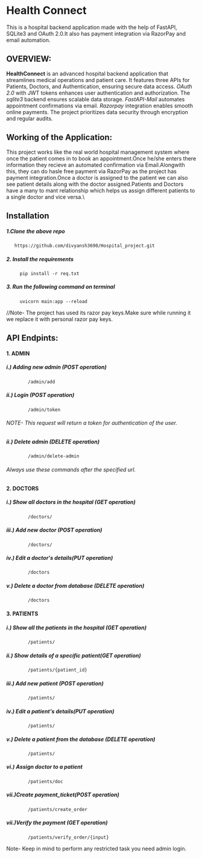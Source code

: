# Health Connect
This is a hospital backend application made with the help of FastAPI, SQLite3 and OAuth 2.0.It also has payment integration via RazorPay and email automation.


## OVERVIEW:
**HealthConnect** is an advanced hospital backend application that streamlines medical operations and patient care. It features three APIs for Patients, Doctors, and Authentication, ensuring secure data access. _OAuth 2.0_ with JWT tokens enhances user authentication and authorization. The _sqlite3_ backend ensures scalable data storage. _FastAPI-Mail_ automates appointment confirmations via email. _Razorpay_ integration enables smooth online payments. The project prioritizes data security through encryption and regular audits. 

## Working of the Application:
This project works like the real world hospital management system where once the patient comes in to book an appointment.Once he/she enters there information they recieve an automated confirmation via Email.Alongwith this, they can do hasle free payment via RazorPay as the project has payment integration.Once a doctor is assigned to the patient we can also see patient details along with the doctor assigned.Patients and Doctors have a many to mant relationship which helps us assign different patients to a single doctor and vice versa.\


## Installation 
##### 1.Clone the above repo
       https://github.com/divyansh3690/Hospital_project.git
        
##### 2. Install the requirements
         pip install -r req.txt
         
##### 3. Run the following command on terminal
         uvicorn main:app --reload

//Note- The project has used its razor pay keys.Make sure while running it we replace it with personal razor pay keys.


## API Endpints:
#### 1. ADMIN

##### i.)  Adding new admin (POST operation)
            /admin/add
##### ii.) Login (POST operation)
            /admin/token
######   NOTE- This request will return a token for authentication of the user.
##### ii.) Delete admin (DELETE operation)
            /admin/delete-admin
            

###### Always use these commands after the specified url.

#### 2. DOCTORS
        
#####   i.)  Show all doctors in the hospital (GET operation)
            /doctors/        
#####   iii.) Add new doctor  (POST operation)            
            /doctors/                     
#####   iv.)  Edit a doctor's details(PUT operation)            
            /doctors   
#####   v.)   Delete a doctor from database (DELETE operation)            
            /doctors
            
#### 3. PATIENTS
        
#####   i.)  Show all the patients in the hospital (GET operation)
            /patients/        
#####   ii.) Show details of a specific patient(GET operation)
            /patients/{patient_id}    
#####   iii.) Add new patient  (POST operation)            
            /patients/                     
#####   iv.)  Edit a patient's details(PUT operation)            
            /patients/
#####   v.)   Delete a patient from the database (DELETE operation)            
            /patients/
#####   vi.) Assign doctor to a patient
            /patients/doc
#####   vii.)Create payment_ticket(POST operation)
            /patients/create_order
#####   vii.)Verify the payment (GET operation)
            /patients/verify_order/{input}
            
Note- Keep in mind to perform any restricted task you need admin login.
            
            

